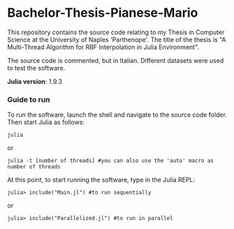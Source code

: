 # Bachelor-Thesis-Pianese-Mario
This repository contains the source code relating to my Thesis in Computer Science at the University of Naples 'Parthenope'. The title of the thesis is "A Multi-Thread Algorithm for RBF Interpolation in Julia Environment".

The source code is commented, but in Italian.
Different datasets were used to test the software.

**Julia version**: 1.9.3

### Guide to run

To run the software, launch the shell and navigate to the source code folder.
Then start Julia as follows:
```
julia
```
or
```
julia -t [number of threads] #you can also use the 'auto' macro as number of threads
```
At this point, to start running the software, type in the Julia REPL:
```
julia> include("Main.jl") #to run sequentially
```
or
```
julia> include("Parallelized.jl") #to run in parallel
```
